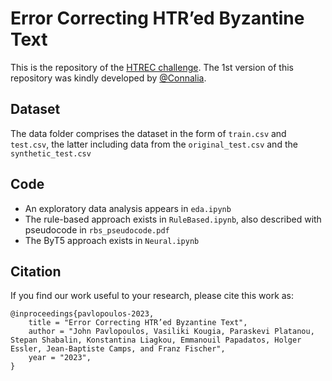 # Error Correcting HTR’ed Byzantine Text
This is the repository of the [HTREC challenge](https://www.aicrowd.com/challenges/htrec-2022). The 1st version of this repository was kindly developed by [@Connalia](https://github.com/Connalia/). 

## Dataset

The data folder comprises the dataset in the form of `train.csv` and `test.csv`, the latter including data from the `original_test.csv` and the `synthetic_test.csv`

## Code

* An exploratory data analysis appears in `eda.ipynb`
* The rule-based approach exists in `RuleBased.ipynb`, also described with pseudocode in `rbs_pseudocode.pdf`
* The ByT5 approach exists in `Neural.ipynb`

## Citation

If you find our work useful to your research, please cite this work as:

```
@inproceedings{pavlopoulos-2023,
    title = "Error Correcting HTR’ed Byzantine Text",
    author = "John Pavlopoulos, Vasiliki Kougia, Paraskevi Platanou, Stepan Shabalin, Konstantina Liagkou, Emmanouil Papadatos, Holger Essler, Jean-Baptiste Camps, and Franz Fischer",
    year = "2023",
}
```
